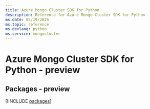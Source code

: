 ```yaml
---
title: Azure Mongo Cluster SDK for Python
description: Reference for Azure Mongo Cluster SDK for Python
ms.date: 05/19/2025
ms.topic: reference
ms.devlang: python
ms.service: mongocluster
---
```

# Azure Mongo Cluster SDK for Python - preview
## Packages - preview
[!INCLUDE [packages](mongo-cluster-index.md)]